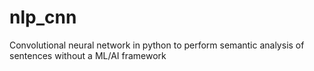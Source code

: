 # nlp_cnn
Convolutional neural network in python to perform semantic analysis of sentences without a ML/AI framework
